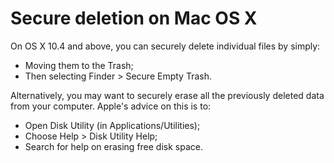 [Title]: # (Borrado seguro en Mac OS X)
[Order]: # (2)

# Secure deletion on Mac OS X

On OS X 10.4 and above, you can securely delete individual files by simply:

*   Moving them to the Trash;
*   Then selecting Finder > Secure Empty Trash.

Alternatively, you may want to securely erase all the previously deleted data from your computer. Apple's advice on this is to:

*   Open Disk Utility (in Applications/Utilities);
*   Choose Help > Disk Utility Help;
*   Search for help on erasing free disk space.